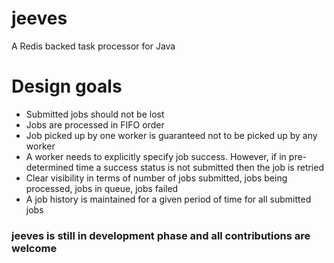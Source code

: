 # jeeves
A Redis backed task processor for Java

Design goals
============
- Submitted jobs should not be lost
- Jobs are processed in FIFO order
- Job picked up by one worker is guaranteed not to be picked up by any worker
- A worker needs to explicitly specify job success. However, if in pre-determined time a success status is not submitted then the job is retried
- Clear visibility in terms of number of jobs submitted, jobs being processed, jobs in queue, jobs failed
- A job history is maintained for a given period of time for all submitted jobs


### jeeves is still in development phase and all contributions are welcome
